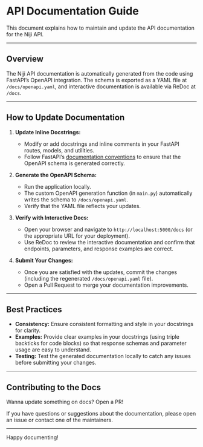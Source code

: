 # API Documentation Guide

This document explains how to maintain and update the API documentation for the Niji API.

---

## Overview

The Niji API documentation is automatically generated from the code using FastAPI’s OpenAPI integration. The schema is exported as a YAML file at `/docs/openapi.yaml`, and interactive documentation is available via ReDoc at `/docs`.

---

## How to Update Documentation

1. **Update Inline Docstrings:**  
   - Modify or add docstrings and inline comments in your FastAPI routes, models, and utilities.
   - Follow FastAPI’s [documentation conventions](https://fastapi.tiangolo.com/tutorial/) to ensure that the OpenAPI schema is generated correctly.

2. **Generate the OpenAPI Schema:**  
   - Run the application locally.
   - The custom OpenAPI generation function (in `main.py`) automatically writes the schema to `/docs/openapi.yaml`.
   - Verify that the YAML file reflects your updates.

3. **Verify with Interactive Docs:**  
   - Open your browser and navigate to `http://localhost:5000/docs` (or the appropriate URL for your deployment).
   - Use ReDoc to review the interactive documentation and confirm that endpoints, parameters, and response examples are correct.

4. **Submit Your Changes:**  
   - Once you are satisfied with the updates, commit the changes (including the regenerated `/docs/openapi.yaml` file).
   - Open a Pull Request to merge your documentation improvements.

---

## Best Practices

- **Consistency:** Ensure consistent formatting and style in your docstrings for clarity.
- **Examples:** Provide clear examples in your docstrings (using triple backticks for code blocks) so that response schemas and parameter usage are easy to understand.
- **Testing:** Test the generated documentation locally to catch any issues before submitting your changes.

---

## Contributing to the Docs

Wanna update something on docs? Open a PR!

If you have questions or suggestions about the documentation, please open an issue or contact one of the maintainers.

---

Happy documenting!
